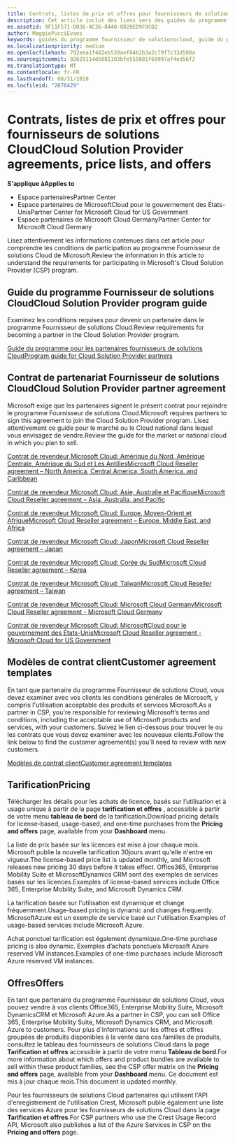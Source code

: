 ```yaml
---
title: Contrats, listes de prix et offres pour fournisseurs de solutions Cloud | Espace partenaires
description: Cet article inclut des liens vers des guides du programme, des contrats de partenariat, des contrats client, des listes de prix et des offres pour fournisseurs de solutions Cloud.
ms.assetid: 9F11F571-D036-4C36-8440-8D20ED9F0CD2
author: MaggiePucciEvans
keywords: guides du programme fournisseur de solutionscloud, guide du programme, contrats de partenariat, contrat client, listes de prix, offres
ms.localizationpriority: medium
ms.openlocfilehash: 792eea1f482eb539aef84b2b3a2c79f7c33d508a
ms.sourcegitcommit: 92629114d5081103bfe555081f69997af4ed56f2
ms.translationtype: MT
ms.contentlocale: fr-FR
ms.lasthandoff: 08/31/2018
ms.locfileid: "2876429"
---
```

# <a name="cloud-solution-provider-agreements-price-lists-and-offers"></a><span data-ttu-id="968b3-104">Contrats, listes de prix et offres pour fournisseurs de solutions Cloud</span><span class="sxs-lookup"><span data-stu-id="968b3-104">Cloud Solution Provider agreements, price lists, and offers</span></span>

**<span data-ttu-id="968b3-105">S'applique à</span><span class="sxs-lookup"><span data-stu-id="968b3-105">Applies to</span></span>**

-  <span data-ttu-id="968b3-106">Espace partenaires</span><span class="sxs-lookup"><span data-stu-id="968b3-106">Partner Center</span></span>
-  <span data-ttu-id="968b3-107">Espace partenaires de MicrosoftCloud pour le gouvernement des États-Unis</span><span class="sxs-lookup"><span data-stu-id="968b3-107">Partner Center for Microsoft Cloud for US Government</span></span>
-  <span data-ttu-id="968b3-108">Espace partenaires de Microsoft Cloud Germany</span><span class="sxs-lookup"><span data-stu-id="968b3-108">Partner Center for Microsoft Cloud Germany</span></span>


<span data-ttu-id="968b3-109">Lisez attentivement les informations contenues dans cet article pour comprendre les conditions de participation au programme Fournisseur de solutions Cloud de Microsoft.</span><span class="sxs-lookup"><span data-stu-id="968b3-109">Review the information in this article to understand the requirements for participating in Microsoft's Cloud Solution Provider (CSP) program.</span></span> 

## <a href="" id="programguide"></a><span data-ttu-id="968b3-110">Guide du programme Fournisseur de solutions Cloud</span><span class="sxs-lookup"><span data-stu-id="968b3-110">Cloud Solution Provider program guide</span></span>


<span data-ttu-id="968b3-111">Examinez les conditions requises pour devenir un partenaire dans le programme Fournisseur de solutions Cloud.</span><span class="sxs-lookup"><span data-stu-id="968b3-111">Review requirements for becoming a partner in the Cloud Solution Provider program.</span></span>

[<span data-ttu-id="968b3-112">Guide du programme pour les partenaires fournisseurs de solutions Cloud</span><span class="sxs-lookup"><span data-stu-id="968b3-112">Program guide for Cloud Solution Provider partners</span></span>](http://go.microsoft.com/fwlink/p/?LinkId=617100)

## <a href="" id="partneragreement"></a><span data-ttu-id="968b3-113">Contrat de partenariat Fournisseur de solutions Cloud</span><span class="sxs-lookup"><span data-stu-id="968b3-113">Cloud Solution Provider partner agreement</span></span>


<span data-ttu-id="968b3-114">Microsoft exige que les partenaires signent le présent contrat pour rejoindre le programme Fournisseur de solutions Cloud.</span><span class="sxs-lookup"><span data-stu-id="968b3-114">Microsoft requires partners to sign this agreement to join the Cloud Solution Provider program.</span></span> <span data-ttu-id="968b3-115">Lisez attentivement ce guide pour le marché ou le Cloud national dans lequel vous envisagez de vendre.</span><span class="sxs-lookup"><span data-stu-id="968b3-115">Review the guide for the market or national cloud in which you plan to sell.</span></span>

[<span data-ttu-id="968b3-116">Contrat de revendeur Microsoft Cloud: Amérique du Nord, Amérique Centrale, Amérique du Sud et Les Antilles</span><span class="sxs-lookup"><span data-stu-id="968b3-116">Microsoft Cloud Reseller agreement – North America, Central America, South America, and Caribbean</span></span>](http://download.microsoft.com/download/2/C/8/2C8CAC17-FCE7-4F51-9556-4D77C7022DF5/MCRA2018_AOC_ENG_Sep2018_CR.pdf)

[<span data-ttu-id="968b3-117">Contrat de revendeur Microsoft Cloud: Asie, Australie et Pacifique</span><span class="sxs-lookup"><span data-stu-id="968b3-117">Microsoft Cloud Reseller agreement – Asia, Australia, and Pacific</span></span>](http://download.microsoft.com/download/2/C/8/2C8CAC17-FCE7-4F51-9556-4D77C7022DF5/MCRA2018_APOC_ENG_Sep2018_CR.pdf)

[<span data-ttu-id="968b3-118">Contrat de revendeur Microsoft Cloud: Europe, Moyen-Orient et Afrique</span><span class="sxs-lookup"><span data-stu-id="968b3-118">Microsoft Cloud Reseller agreement – Europe, Middle East, and Africa</span></span>](http://download.microsoft.com/download/2/C/8/2C8CAC17-FCE7-4F51-9556-4D77C7022DF5/MCRA2018_EOC_ENG_Sep2018_CR.pdf)

[<span data-ttu-id="968b3-119">Contrat de revendeur Microsoft Cloud: Japon</span><span class="sxs-lookup"><span data-stu-id="968b3-119">Microsoft Cloud Reseller agreement – Japan</span></span>](http://download.microsoft.com/download/2/C/8/2C8CAC17-FCE7-4F51-9556-4D77C7022DF5/MCRA2018_JPN_ENG_Sep2018_CR.pdf)

[<span data-ttu-id="968b3-120">Contrat de revendeur Microsoft Cloud: Corée du Sud</span><span class="sxs-lookup"><span data-stu-id="968b3-120">Microsoft Cloud Reseller agreement – Korea</span></span>](http://download.microsoft.com/download/2/C/8/2C8CAC17-FCE7-4F51-9556-4D77C7022DF5/MCRA2018_KOR_ENG_Sep2018_CR.pdf)

[<span data-ttu-id="968b3-121">Contrat de revendeur Microsoft Cloud: Taïwan</span><span class="sxs-lookup"><span data-stu-id="968b3-121">Microsoft Cloud Reseller agreement – Taiwan</span></span>](http://download.microsoft.com/download/2/C/8/2C8CAC17-FCE7-4F51-9556-4D77C7022DF5/MCRA2018_TAI_ENG_Sep2018_CR.pdf)

[<span data-ttu-id="968b3-122">Contrat de revendeur Microsoft Cloud: Microsoft Cloud Germany</span><span class="sxs-lookup"><span data-stu-id="968b3-122">Microsoft Cloud Reseller agreement - Microsoft Cloud Germany</span></span>](http://download.microsoft.com/download/2/C/8/2C8CAC17-FCE7-4F51-9556-4D77C7022DF5/MCRA2018_EOC_GER_ENG_Sep2018_GermanCloud_CR.pdf)

[<span data-ttu-id="968b3-123">Contrat de revendeur Microsoft Cloud: MicrosoftCloud pour le gouvernement des États-Unis</span><span class="sxs-lookup"><span data-stu-id="968b3-123">Microsoft Cloud Reseller agreement - Microsoft Cloud for US Government</span></span>](http://download.microsoft.com/download/2/C/8/2C8CAC17-FCE7-4F51-9556-4D77C7022DF5/MCRA2018_AOC_USGCC_ENG_Sep2018_CR.pdf)

## <a href="" id="customeragreementtemplate"></a><span data-ttu-id="968b3-124">Modèles de contrat client</span><span class="sxs-lookup"><span data-stu-id="968b3-124">Customer agreement templates</span></span>


<span data-ttu-id="968b3-125">En tant que partenaire du programme Fournisseur de solutions Cloud, vous devez examiner avec vos clients les conditions générales de Microsoft, y compris l'utilisation acceptable des produits et services Microsoft.</span><span class="sxs-lookup"><span data-stu-id="968b3-125">As a partner in CSP, you're responsible for reviewing Microsoft’s terms and conditions, including the acceptable use of Microsoft products and services, with your customers.</span></span> <span data-ttu-id="968b3-126">Suivez le lien ci-dessous pour trouver le ou les contrats que vous devez examiner avec les nouveaux clients.</span><span class="sxs-lookup"><span data-stu-id="968b3-126">Follow the link below to find the customer agreement(s) you'll need to review with new customers.</span></span> 

[<span data-ttu-id="968b3-127">Modèles de contrat client</span><span class="sxs-lookup"><span data-stu-id="968b3-127">Customer agreement templates</span></span>](agreements.md)

## <a name="pricing"></a><span data-ttu-id="968b3-128">Tarification</span><span class="sxs-lookup"><span data-stu-id="968b3-128">Pricing</span></span>


<span data-ttu-id="968b3-129">Télécharger les détails pour les achats de licence, basés sur l’utilisation et à usage unique à partir de la page **tarification et offres** , accessible à partir de votre menu **tableau de bord** de la tarification.</span><span class="sxs-lookup"><span data-stu-id="968b3-129">Download pricing details for license-based, usage-based, and one-time purchases from the **Pricing and offers** page, available from your **Dashboard** menu.</span></span> 

<span data-ttu-id="968b3-130">La liste de prix basée sur les licences est mise à jour chaque mois. Microsoft publie la nouvelle tarification 30jours avant qu'elle n'entre en vigueur.</span><span class="sxs-lookup"><span data-stu-id="968b3-130">The license-based price list is updated monthly, and Microsoft releases new pricing 30 days before it takes effect.</span></span> <span data-ttu-id="968b3-131">Office365, Enterprise Mobility Suite et MicrosoftDynamics CRM sont des exemples de services basés sur les licences.</span><span class="sxs-lookup"><span data-stu-id="968b3-131">Examples of license-based services include Office 365, Enterprise Mobility Suite, and Microsoft Dynamics CRM.</span></span> 

<span data-ttu-id="968b3-132">La tarification basée sur l'utilisation est dynamique et change fréquemment.</span><span class="sxs-lookup"><span data-stu-id="968b3-132">Usage-based pricing is dynamic and changes frequently.</span></span> <span data-ttu-id="968b3-133">MicrosoftAzure est un exemple de service basé sur l'utilisation.</span><span class="sxs-lookup"><span data-stu-id="968b3-133">Examples of usage-based services include Microsoft Azure.</span></span>

<span data-ttu-id="968b3-134">Achat ponctuel tarification est également dynamique.</span><span class="sxs-lookup"><span data-stu-id="968b3-134">One-time purchase pricing is also dynamic.</span></span> <span data-ttu-id="968b3-135">Exemples d’achats ponctuels Microsoft Azure reserved VM instances.</span><span class="sxs-lookup"><span data-stu-id="968b3-135">Examples of one-time purchases include Microsoft Azure reserved VM instances.</span></span> 


## <a name="offers"></a><span data-ttu-id="968b3-136">Offres</span><span class="sxs-lookup"><span data-stu-id="968b3-136">Offers</span></span>


<span data-ttu-id="968b3-137">En tant que partenaire du programme Fournisseur de solutions Cloud, vous pouvez vendre à vos clients Office365, Enterprise Mobility Suite, Microsoft DynamicsCRM et Microsoft Azure.</span><span class="sxs-lookup"><span data-stu-id="968b3-137">As a partner in CSP, you can sell Office 365, Enterprise Mobility Suite, Microsoft Dynamics CRM, and Microsoft Azure to customers.</span></span> <span data-ttu-id="968b3-138">Pour plus d'informations sur les offres et offres groupées de produits disponibles à la vente dans ces familles de produits, consultez le tableau des fournisseurs de solutions Cloud dans la page **Tarification et offres** accessible à partir de votre menu **Tableau de bord**.</span><span class="sxs-lookup"><span data-stu-id="968b3-138">For more information about which offers and product bundles are available to sell within these product families, see the CSP offer matrix on the **Pricing and offers** page, available from your **Dashboard** menu.</span></span> <span data-ttu-id="968b3-139">Ce document est mis à jour chaque mois.</span><span class="sxs-lookup"><span data-stu-id="968b3-139">This document is updated monthly.</span></span>

<span data-ttu-id="968b3-140">Pour les fournisseurs de solutions Cloud partenaires qui utilisent l'API d'enregistrement de l'utilisation Crest, Microsoft publie également une liste des services Azure pour les fournisseurs de solutions Cloud dans la page **Tarification et offres**.</span><span class="sxs-lookup"><span data-stu-id="968b3-140">For CSP partners who use the Crest Usage Record API, Microsoft also publishes a list of the Azure Services in CSP on the **Pricing and offers** page.</span></span>


